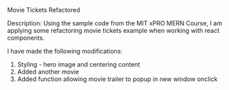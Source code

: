 Movie Tickets Refactored

Description:
Using the sample code from the MIT xPRO MERN Course, I am applying some refactoring movie tickets example when working with react components.

I have made the following modifications:

1. Styling - hero image and centering content
2. Added another movie
3. Added function allowing movie trailer to popup in new window onclick
